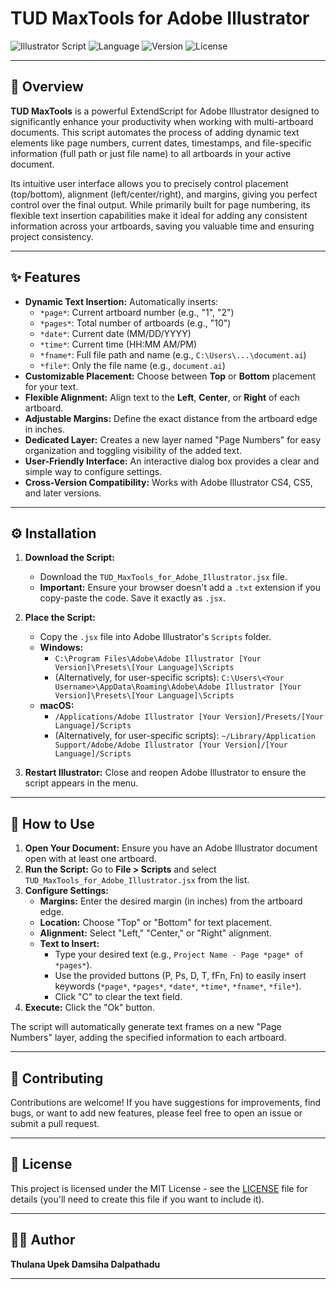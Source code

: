 # TUD MaxTools for Adobe Illustrator

![Illustrator Script](https://img.shields.io/badge/Adobe%20Illustrator-CC%20%7C%20CS4%2B-orange.svg?style=for-the-badge&logo=adobeillustrator&logoColor=white)
![Language](https://img.shields.io/badge/Language-ExtendScript%20(JavaScript)-blue.svg?style=for-the-badge&logo=javascript&logoColor=white)
![Version](https://img.shields.io/badge/Version-2.0-lightgreen.svg?style=for-the-badge)
![License](https://img.shields.io/badge/License-MIT-purple.svg?style=for-the-badge)

---

## 🚀 Overview

**TUD MaxTools** is a powerful ExtendScript for Adobe Illustrator designed to significantly enhance your productivity when working with multi-artboard documents. This script automates the process of adding dynamic text elements like page numbers, current dates, timestamps, and file-specific information (full path or just file name) to all artboards in your active document.

Its intuitive user interface allows you to precisely control placement (top/bottom), alignment (left/center/right), and margins, giving you perfect control over the final output. While primarily built for page numbering, its flexible text insertion capabilities make it ideal for adding any consistent information across your artboards, saving you valuable time and ensuring project consistency.

---

## ✨ Features

* **Dynamic Text Insertion:** Automatically inserts:
    * `*page*`: Current artboard number (e.g., "1", "2")
    * `*pages*`: Total number of artboards (e.g., "10")
    * `*date*`: Current date (MM/DD/YYYY)
    * `*time*`: Current time (HH:MM AM/PM)
    * `*fname*`: Full file path and name (e.g., `C:\Users\...\document.ai`)
    * `*file*`: Only the file name (e.g., `document.ai`)
* **Customizable Placement:** Choose between **Top** or **Bottom** placement for your text.
* **Flexible Alignment:** Align text to the **Left**, **Center**, or **Right** of each artboard.
* **Adjustable Margins:** Define the exact distance from the artboard edge in inches.
* **Dedicated Layer:** Creates a new layer named "Page Numbers" for easy organization and toggling visibility of the added text.
* **User-Friendly Interface:** An interactive dialog box provides a clear and simple way to configure settings.
* **Cross-Version Compatibility:** Works with Adobe Illustrator CS4, CS5, and later versions.

---

## ⚙️ Installation

1.  **Download the Script:**
    * Download the `TUD_MaxTools_for_Adobe_Illustrator.jsx` file.
    * **Important:** Ensure your browser doesn't add a `.txt` extension if you copy-paste the code. Save it exactly as `.jsx`.

2.  **Place the Script:**
    * Copy the `.jsx` file into Adobe Illustrator's `Scripts` folder.
    * **Windows:**
        * `C:\Program Files\Adobe\Adobe Illustrator [Your Version]\Presets\[Your Language]\Scripts`
        * (Alternatively, for user-specific scripts): `C:\Users\<Your Username>\AppData\Roaming\Adobe\Adobe Illustrator [Your Version]\Presets\[Your Language]\Scripts`
    * **macOS:**
        * `/Applications/Adobe Illustrator [Your Version]/Presets/[Your Language]/Scripts`
        * (Alternatively, for user-specific scripts): `~/Library/Application Support/Adobe/Adobe Illustrator [Your Version]/[Your Language]/Scripts`

3.  **Restart Illustrator:** Close and reopen Adobe Illustrator to ensure the script appears in the menu.

---

## 🚀 How to Use

1.  **Open Your Document:** Ensure you have an Adobe Illustrator document open with at least one artboard.
2.  **Run the Script:** Go to **File > Scripts** and select `TUD_MaxTools_for_Adobe_Illustrator.jsx` from the list.
3.  **Configure Settings:**
    * **Margins:** Enter the desired margin (in inches) from the artboard edge.
    * **Location:** Choose "Top" or "Bottom" for text placement.
    * **Alignment:** Select "Left," "Center," or "Right" alignment.
    * **Text to Insert:**
        * Type your desired text (e.g., `Project Name - Page *page* of *pages*`).
        * Use the provided buttons (P, Ps, D, T, fFn, Fn) to easily insert keywords (`*page*`, `*pages*`, `*date*`, `*time*`, `*fname*`, `*file*`).
        * Click "C" to clear the text field.
4.  **Execute:** Click the "Ok" button.

The script will automatically generate text frames on a new "Page Numbers" layer, adding the specified information to each artboard.

---

## 🤝 Contributing

Contributions are welcome! If you have suggestions for improvements, find bugs, or want to add new features, please feel free to open an issue or submit a pull request.

---

## 📜 License

This project is licensed under the MIT License - see the [LICENSE](LICENSE) file for details (you'll need to create this file if you want to include it).

---

## 🧑‍💻 Author

**Thulana Upek Damsiha Dalpathadu**

---
